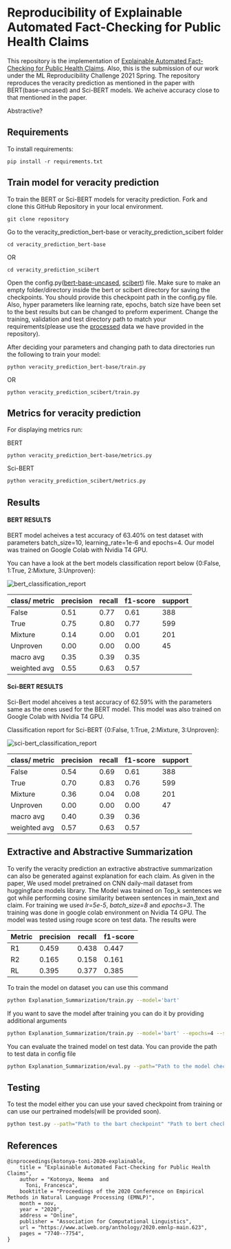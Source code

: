 # Reproducibility of Explainable Automated Fact-Checking for Public Health Claims

This repository is the implementation of [Explainable Automated Fact-Checking for Public Health Claims](https://arxiv.org/abs/2010.09926). Also, this is the submission of our work under the ML Reproducibility Challenge 2021 Spring.
The repository reproduces the veracity prediction as mentioned in the paper with BERT(base-uncased) and Sci-BERT models. We acheive accuracy close to that mentioned in the paper.

Abstractive?

## Requirements

To install requirements:

```setup
pip install -r requirements.txt
```

## Train model for veracity prediction

To train the BERT or Sci-BERT models for veracity prediction. Fork and clone this GitHub Repository in your local environment.

```setup
git clone repository
```
Go to the veracity_prediction_bert-base or veracity_prediction_scibert folder
```setup
cd veracity_prediction_bert-base
```
OR
```setup
cd veracity_prediction_scibert
```
Open the config.py([bert-base-uncased](https://github.com/saswat01/Reproduce-Health_Fact_Checking/blob/main/veracity_prediction_bert-base/config.py), [scibert](https://github.com/saswat01/Reproduce-Health_Fact_Checking/blob/main/veracity_prediction_scibert/config.py)) file. Make sure to make an empty folder/directory inside the bert or scibert directory for saving the checkpoints. You should provide this checkpoint path in the config.py file. Also, hyper parameters like learning rate, epochs, batch size have been set to the best results but can be changed to preform experiment. Change the training, validation and test directory path to match your requirements(please use the [processed](https://github.com/saswat01/Reproduce-Health_Fact_Checking/tree/main/data/processed) data we have provided in the repository).

After deciding your parameters and changing path to data directories run the following to train your model:
```setup
python veracity_prediction_bert-base/train.py
```
OR
```setup
python veracity_prediction_scibert/train.py
```
## Metrics for veracity prediction

For displaying metrics run:

BERT
```setup
python veracity_prediction_bert-base/metrics.py
```

Sci-BERT
```bash
python veracity_prediction_scibert/metrics.py
```

## Results
#### BERT RESULTS
BERT model acheives a test accuracy of 63.40% on test dataset with parameters batch_size=10, learning_rate=1e-6 and epochs=4. Our model was trained on Google Colab with Nvidia T4 GPU.

You can have a look at the bert models classification report below {0:False, 1:True, 2:Mixture, 3:Unproven}:


<img src ="https://github.com/saswat01/Reproduce-Health_Fact_Checking/blob/main/veracity_prediction_bert-base/bert_result.png" alt="bert_classification_report">


|class/ metric| precision | recall  | f1-score | support |
|-------------| --------- |-------- | -------- |---------|
|False        | 0.51      |  0.77   |    0.61  | 388     |  
|True         | 0.75      |  0.80   |    0.77  | 599     |
|Mixture      | 0.14      |  0.00   |    0.01  | 201     |
|Unproven     | 0.00      |  0.00   |    0.00  | 45      |
|macro avg    | 0.35      | 0.39    |    0.35  |         | 
|weighted avg | 0.55      | 0.63    |    0.57  |         | 


#### Sci-BERT RESULTS
Sci-Bert model ahceives a test accuracy of 62.59% with the parameters same as the ones used for the BERT model. This model was also trained on Google Colab with Nvidia T4 GPU.

Classification report for Sci-BERT {0:False, 1:True, 2:Mixture, 3:Unproven}:

<img src ="https://github.com/saswat01/Reproduce-Health_Fact_Checking/blob/main/veracity_prediction_scibert/scibert_result.png" alt="sci-bert_classification_report">


|class/ metric| precision | recall  | f1-score | support |
|-------------| --------- |-------- | -------- |---------|
|False        | 0.54      |  0.69   |    0.61  | 388     |  
|True         | 0.70      |  0.83   |    0.76  | 599     |
|Mixture      | 0.36      |  0.04   |    0.08  | 201     |
|Unproven     | 0.00      |  0.00   |    0.00  | 47      |
|macro avg    | 0.40      | 0.39    |    0.36  |         |
|weighted avg | 0.57      | 0.63    |    0.57  |         |

## Extractive and Abstractive Summarization
To verify the veracity prediction an extractive abstractive summarization can also be generated against explanation for each claim. As given in the paper, We used model pretrained on CNN daily-mail dataset from huggingface models library. The Model was trained on Top_k sentences we got while performing cosine similarity between sentences in main_text and claim. For training we used *lr=5e-5*, *batch_size=8* and *epochs=3*. The training was done in google colab environment on Nvidia T4 GPU. The model was tested using rouge score on test data. The results were

|    Metric   | precision | recall  | f1-score |
|-------------| --------- |-------- | -------- |
|      R1     | 0.459     |  0.438  |    0.447 |
|      R2     | 0.165     |  0.158  |    0.161 |
|      RL     | 0.395     |  0.377  |    0.385 |

To train the model on dataset you can use this command
```bash
python Explanation_Summarization/train.py --model='bart'
```

If you want to save the model after training you can do it by providing additional arguments
```bash
python Explanation_Summarization/train.py --model='bart' --epochs=4 --save_model=True --model_path='path'
```

You can evaluate the trained model on test data. You can provide the path to test data in config file
```bash
python Explanation_Summarization/eval.py --path="Path to the model checkpoint"
```

## Testing

To test the model either you can use your saved checkpoint from training or can use our pertrained models(will be provided soon).
```bash
python test.py --path="Path to the bart checkpoint" "Path to bert checkpoint"
```

## References
```
@inproceedings{kotonya-toni-2020-explainable,
    title = "Explainable Automated Fact-Checking for Public Health Claims",
    author = "Kotonya, Neema  and
      Toni, Francesca",
    booktitle = "Proceedings of the 2020 Conference on Empirical Methods in Natural Language Processing (EMNLP)",
    month = nov,
    year = "2020",
    address = "Online",
    publisher = "Association for Computational Linguistics",
    url = "https://www.aclweb.org/anthology/2020.emnlp-main.623",
    pages = "7740--7754",
}
```
